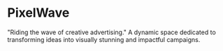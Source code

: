 # PixelWave
"Riding the wave of creative advertising." A dynamic space dedicated to transforming ideas into visually stunning and impactful campaigns.

